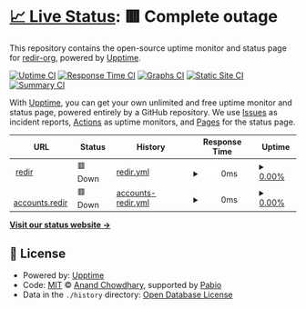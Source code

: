 # [📈 Live Status](https://status.redir.us.kg): <!--live status--> **🟥 Complete outage**

This repository contains the open-source uptime monitor and status page for [redir-org](https://status.redir.us.kg), powered by [Upptime](https://github.com/upptime/upptime).

[![Uptime CI](https://github.com/redir-org/status/workflows/Uptime%20CI/badge.svg)](https://github.com/redir-org/status/actions?query=workflow%3A%22Uptime+CI%22)
[![Response Time CI](https://github.com/redir-org/status/workflows/Response%20Time%20CI/badge.svg)](https://github.com/redir-org/status/actions?query=workflow%3A%22Response+Time+CI%22)
[![Graphs CI](https://github.com/redir-org/status/workflows/Graphs%20CI/badge.svg)](https://github.com/redir-org/status/actions?query=workflow%3A%22Graphs+CI%22)
[![Static Site CI](https://github.com/redir-org/status/workflows/Static%20Site%20CI/badge.svg)](https://github.com/redir-org/status/actions?query=workflow%3A%22Static+Site+CI%22)
[![Summary CI](https://github.com/redir-org/status/workflows/Summary%20CI/badge.svg)](https://github.com/redir-org/status/actions?query=workflow%3A%22Summary+CI%22)

With [Upptime](https://upptime.js.org), you can get your own unlimited and free uptime monitor and status page, powered entirely by a GitHub repository. We use [Issues](https://github.com/redir-org/status/issues) as incident reports, [Actions](https://github.com/redir-org/status/actions) as uptime monitors, and [Pages](https://status.redir.us.kg) for the status page.

<!--start: status pages-->
<!-- This summary is generated by Upptime (https://github.com/upptime/upptime) -->
<!-- Do not edit this manually, your changes will be overwritten -->
<!-- prettier-ignore -->
| URL | Status | History | Response Time | Uptime |
| --- | ------ | ------- | ------------- | ------ |
| <img alt="" src="https://icons.duckduckgo.com/ip3/redir.us.kg.ico" height="13"> [redir](https://redir.us.kg) | 🟥 Down | [redir.yml](https://github.com/redir-org/status/commits/HEAD/history/redir.yml) | <details><summary><img alt="Response time graph" src="./graphs/redir/response-time-week.png" height="20"> 0ms</summary><br><a href="https://status.redir.us.kg/history/redir"><img alt="Response time 1486" src="https://img.shields.io/endpoint?url=https%3A%2F%2Fraw.githubusercontent.com%2Fredir-org%2Fstatus%2FHEAD%2Fapi%2Fredir%2Fresponse-time.json"></a><br><a href="https://status.redir.us.kg/history/redir"><img alt="24-hour response time 0" src="https://img.shields.io/endpoint?url=https%3A%2F%2Fraw.githubusercontent.com%2Fredir-org%2Fstatus%2FHEAD%2Fapi%2Fredir%2Fresponse-time-day.json"></a><br><a href="https://status.redir.us.kg/history/redir"><img alt="7-day response time 0" src="https://img.shields.io/endpoint?url=https%3A%2F%2Fraw.githubusercontent.com%2Fredir-org%2Fstatus%2FHEAD%2Fapi%2Fredir%2Fresponse-time-week.json"></a><br><a href="https://status.redir.us.kg/history/redir"><img alt="30-day response time 0" src="https://img.shields.io/endpoint?url=https%3A%2F%2Fraw.githubusercontent.com%2Fredir-org%2Fstatus%2FHEAD%2Fapi%2Fredir%2Fresponse-time-month.json"></a><br><a href="https://status.redir.us.kg/history/redir"><img alt="1-year response time 1486" src="https://img.shields.io/endpoint?url=https%3A%2F%2Fraw.githubusercontent.com%2Fredir-org%2Fstatus%2FHEAD%2Fapi%2Fredir%2Fresponse-time-year.json"></a></details> | <details><summary><a href="https://status.redir.us.kg/history/redir">0.00%</a></summary><a href="https://status.redir.us.kg/history/redir"><img alt="All-time uptime 4.18%" src="https://img.shields.io/endpoint?url=https%3A%2F%2Fraw.githubusercontent.com%2Fredir-org%2Fstatus%2FHEAD%2Fapi%2Fredir%2Fuptime.json"></a><br><a href="https://status.redir.us.kg/history/redir"><img alt="24-hour uptime 0.00%" src="https://img.shields.io/endpoint?url=https%3A%2F%2Fraw.githubusercontent.com%2Fredir-org%2Fstatus%2FHEAD%2Fapi%2Fredir%2Fuptime-day.json"></a><br><a href="https://status.redir.us.kg/history/redir"><img alt="7-day uptime 0.00%" src="https://img.shields.io/endpoint?url=https%3A%2F%2Fraw.githubusercontent.com%2Fredir-org%2Fstatus%2FHEAD%2Fapi%2Fredir%2Fuptime-week.json"></a><br><a href="https://status.redir.us.kg/history/redir"><img alt="30-day uptime 1.38%" src="https://img.shields.io/endpoint?url=https%3A%2F%2Fraw.githubusercontent.com%2Fredir-org%2Fstatus%2FHEAD%2Fapi%2Fredir%2Fuptime-month.json"></a><br><a href="https://status.redir.us.kg/history/redir"><img alt="1-year uptime 4.18%" src="https://img.shields.io/endpoint?url=https%3A%2F%2Fraw.githubusercontent.com%2Fredir-org%2Fstatus%2FHEAD%2Fapi%2Fredir%2Fuptime-year.json"></a></details>
| <img alt="" src="https://icons.duckduckgo.com/ip3/accounts.redir.us.kg.ico" height="13"> [accounts.redir](https://accounts.redir.us.kg) | 🟥 Down | [accounts-redir.yml](https://github.com/redir-org/status/commits/HEAD/history/accounts-redir.yml) | <details><summary><img alt="Response time graph" src="./graphs/accounts-redir/response-time-week.png" height="20"> 0ms</summary><br><a href="https://status.redir.us.kg/history/accounts-redir"><img alt="Response time 422" src="https://img.shields.io/endpoint?url=https%3A%2F%2Fraw.githubusercontent.com%2Fredir-org%2Fstatus%2FHEAD%2Fapi%2Faccounts-redir%2Fresponse-time.json"></a><br><a href="https://status.redir.us.kg/history/accounts-redir"><img alt="24-hour response time 0" src="https://img.shields.io/endpoint?url=https%3A%2F%2Fraw.githubusercontent.com%2Fredir-org%2Fstatus%2FHEAD%2Fapi%2Faccounts-redir%2Fresponse-time-day.json"></a><br><a href="https://status.redir.us.kg/history/accounts-redir"><img alt="7-day response time 0" src="https://img.shields.io/endpoint?url=https%3A%2F%2Fraw.githubusercontent.com%2Fredir-org%2Fstatus%2FHEAD%2Fapi%2Faccounts-redir%2Fresponse-time-week.json"></a><br><a href="https://status.redir.us.kg/history/accounts-redir"><img alt="30-day response time 0" src="https://img.shields.io/endpoint?url=https%3A%2F%2Fraw.githubusercontent.com%2Fredir-org%2Fstatus%2FHEAD%2Fapi%2Faccounts-redir%2Fresponse-time-month.json"></a><br><a href="https://status.redir.us.kg/history/accounts-redir"><img alt="1-year response time 422" src="https://img.shields.io/endpoint?url=https%3A%2F%2Fraw.githubusercontent.com%2Fredir-org%2Fstatus%2FHEAD%2Fapi%2Faccounts-redir%2Fresponse-time-year.json"></a></details> | <details><summary><a href="https://status.redir.us.kg/history/accounts-redir">0.00%</a></summary><a href="https://status.redir.us.kg/history/accounts-redir"><img alt="All-time uptime 3.42%" src="https://img.shields.io/endpoint?url=https%3A%2F%2Fraw.githubusercontent.com%2Fredir-org%2Fstatus%2FHEAD%2Fapi%2Faccounts-redir%2Fuptime.json"></a><br><a href="https://status.redir.us.kg/history/accounts-redir"><img alt="24-hour uptime 0.00%" src="https://img.shields.io/endpoint?url=https%3A%2F%2Fraw.githubusercontent.com%2Fredir-org%2Fstatus%2FHEAD%2Fapi%2Faccounts-redir%2Fuptime-day.json"></a><br><a href="https://status.redir.us.kg/history/accounts-redir"><img alt="7-day uptime 0.00%" src="https://img.shields.io/endpoint?url=https%3A%2F%2Fraw.githubusercontent.com%2Fredir-org%2Fstatus%2FHEAD%2Fapi%2Faccounts-redir%2Fuptime-week.json"></a><br><a href="https://status.redir.us.kg/history/accounts-redir"><img alt="30-day uptime 1.38%" src="https://img.shields.io/endpoint?url=https%3A%2F%2Fraw.githubusercontent.com%2Fredir-org%2Fstatus%2FHEAD%2Fapi%2Faccounts-redir%2Fuptime-month.json"></a><br><a href="https://status.redir.us.kg/history/accounts-redir"><img alt="1-year uptime 3.42%" src="https://img.shields.io/endpoint?url=https%3A%2F%2Fraw.githubusercontent.com%2Fredir-org%2Fstatus%2FHEAD%2Fapi%2Faccounts-redir%2Fuptime-year.json"></a></details>

<!--end: status pages-->

[**Visit our status website →**](https://status.redir.us.kg)

## 📄 License

- Powered by: [Upptime](https://github.com/upptime/upptime)
- Code: [MIT](./LICENSE) © [Anand Chowdhary](https://anandchowdhary.com), supported by [Pabio](https://pabio.com)
- Data in the `./history` directory: [Open Database License](https://opendatacommons.org/licenses/odbl/1-0/)
